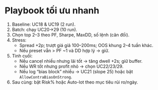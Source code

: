 # Playbook tối ưu nhanh

1) Baseline: UC18 & UC19 (2 run).
2) Batch: chạy UC20→29 (10 run).
3) Chọn top 2–3 theo PF, Sharpe, MaxDD, số lệnh (cân đối).
4) Stress:
   - Spread +2p; trượt giá giả 100–200ms; OOS khung 2–4 tuần khác.
   - Nếu preset vẫn > PF ~1 và DD hợp lý → giữ.
5) Tinh cuối:
   - Nếu cancel nhiều nhưng lãi tốt → tăng dwell +2s; giữ buffer.
   - Nếu WR tốt nhưng profit nhỏ → chọn UC22/23/29.
   - Nếu log “bias block” nhiều → UC21 (slope 25) hoặc bật `AllowContraBiasOnStrong`.
6) Sau cùng: bật Risk% hoặc Auto-lot theo mục tiêu rủi ro/ngày.
